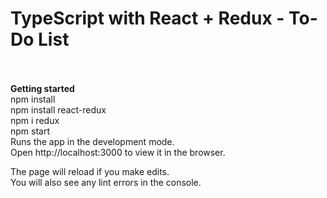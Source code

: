 # TypeScript with React + Redux - To-Do List<br><br>

<strong>Getting started</strong> <br>
npm install <br>
npm install react-redux<br>
npm i redux<br>
npm start<br>
Runs the app in the development mode.<br>
Open http://localhost:3000 to view it in the browser.<br>

The page will reload if you make edits.<br>
You will also see any lint errors in the console.<br>
